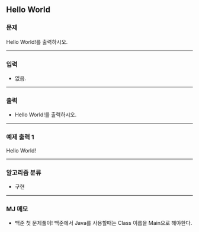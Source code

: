 Hello World
-------------
### 문제

Hello World!를 출력하시오.

- - -

### 입력
* 없음.

- - -

### 출력
* Hello World!를 출력하시오.

- - -

### 예제 출력 1
Hello World!

- - -

### 알고리즘 분류
* 구현

- - -

### MJ 메모
* 백준 첫 문제풀이! 백준에서 Java를 사용할때는 Class 이름을 Main으로 해야한다.